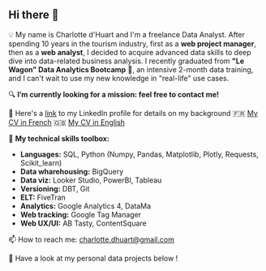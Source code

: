 ## Hi there 👋

💡 My name is Charlotte d'Huart and I'm a freelance Data Analyst. 
After spending 10 years in the tourism industry, first as a **web project manager**, then as a **web analyst**, I decided to acquire advanced data skills to deep dive into data-related business analysis. I recently graduated from **"Le Wagon" Data Analytics Bootcamp** 🚂, an intensive 2-month data training, and I can't wait to use my new knowledge in "real-life" use cases.

🔍 **I’m currently looking for a mission: feel free to contact me!**

🔗 Here's a [link](https://www.linkedin.com/in/charlotte-d-huart-2344994b/) to my LinkedIn profile for details on my background
🇫🇷 [My CV in French](https://drive.google.com/file/d/1IJRbI-UL4Vo0AaGZAotKWZFiwKe8aacK/view?usp=sharing)
🇬🇧 [My CV in English](https://drive.google.com/file/d/14Bb9vN3ht0sHL1hkU3RFNP9WPBDXPQcU/view?usp=sharing)

🔧 **My technical skills toolbox:**
- **Languages:** SQL, Python (Numpy, Pandas, Matplotlib, Plotly, Requests, Scikit_learn)
- **Data wharehousing:** BigQuery
- **Data viz:** Looker Studio, PowerBI, Tableau
- **Versioning:** DBT, Git
- **ELT:** FiveTran
- **Analytics:** Google Analytics 4, DataMa
- **Web tracking:** Google Tag Manager
- **Web UX/UI:** AB Tasty, ContentSquare

📫 How to reach me: charlotte.dhuart@gmail.com

📝 Have a look at my personal data projects below ! 
